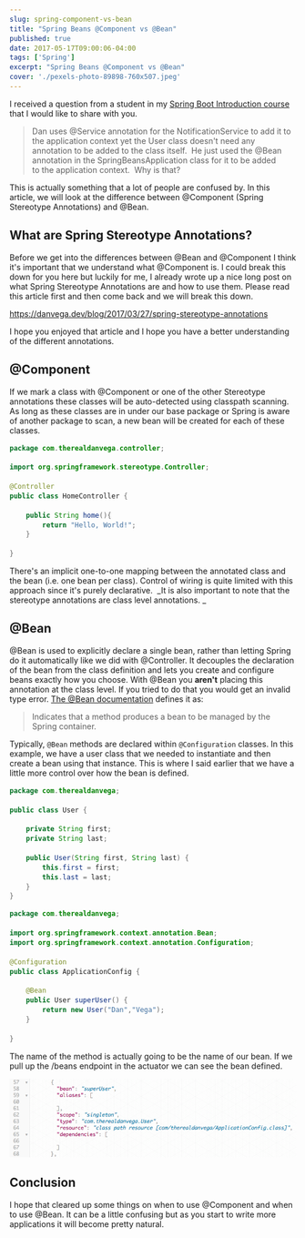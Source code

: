```yaml
---
slug: spring-component-vs-bean
title: "Spring Beans @Component vs @Bean"
published: true
date: 2017-05-17T09:00:06-04:00
tags: ['Spring']
excerpt: "Spring Beans @Component vs @Bean"
cover: './pexels-photo-89898-760x507.jpeg'
---
```


I received a question from a student in my [Spring Boot Introduction course](https://danvega.dev/spring-boot) that I would like to share with you. 

> Dan uses @Service annotation for the NotificationService to add it to the application context yet the User class doesn't need any annotation to be added to the class itself.  He just used the @Bean annotation in the SpringBeansApplication class for it to be added to the application context.  Why is that? 

This is actually something that a lot of people are confused by. In this article, we will look at the difference between @Component (Spring Stereotype Annotations) and @Bean.

## What are Spring Stereotype Annotations?

Before we get into the differences between @Bean and @Component I think it's important that we understand what @Component is. I could break this down for you here but luckily for me, I already wrote up a nice long post on what Spring Stereotype Annotations are and how to use them. Please read this article first and then come back and we will break this down. 

https://danvega.dev/blog/2017/03/27/spring-stereotype-annotations 

I hope you enjoyed that article and I hope you have a better understanding of the different annotations. 

## @Component

If we mark a class with @Component or one of the other Stereotype annotations these classes will be auto-detected using classpath scanning. As long as these classes are in under our base package or Spring is aware of another package to scan, a new bean will be created for each of these classes. 

```java
package com.therealdanvega.controller;

import org.springframework.stereotype.Controller;

@Controller
public class HomeController {

    public String home(){
        return "Hello, World!";
    }

}
```

There's an implicit one-to-one mapping between the annotated class and the bean (i.e. one bean per class). Control of wiring is quite limited with this approach since it's purely declarative.  _It is also important to note that the stereotype annotations are class level annotations. _

## @Bean

@Bean is used to explicitly declare a single bean, rather than letting Spring do it automatically like we did with @Controller. It decouples the declaration of the bean from the class definition and lets you create and configure beans exactly how you choose. With @Bean you **aren't** placing this annotation at the class level. If you tried to do that you would get an invalid type error. [The @Bean documentation](https://docs.spring.io/spring/docs/current/javadoc-api/org/springframework/context/annotation/Bean.html) defines it as:

> Indicates that a method produces a bean to be managed by the Spring container.

Typically,  `@Bean`  methods are declared within  `@Configuration`  classes. In this example, we have a user class that we needed to instantiate and then create a bean using that instance. This is where I said earlier that we have a little more control over how the bean is defined. 

```java
package com.therealdanvega;

public class User {

    private String first;
    private String last;

    public User(String first, String last) {
        this.first = first;
        this.last = last;
    }
}
```

```java
package com.therealdanvega;

import org.springframework.context.annotation.Bean;
import org.springframework.context.annotation.Configuration;

@Configuration
public class ApplicationConfig {

    @Bean
    public User superUser() {
        return new User("Dan","Vega");
    }

}
```

The name of the method is actually going to be the name of our bean. If we pull up the /beans endpoint in the actuator we can see the bean defined.  

![Results](./2017-05-17_08-30-18.png)

## Conclusion

I hope that cleared up some things on when to use @Component and when to use @Bean. It can be a little confusing but as you start to write more applications it will become pretty natural.